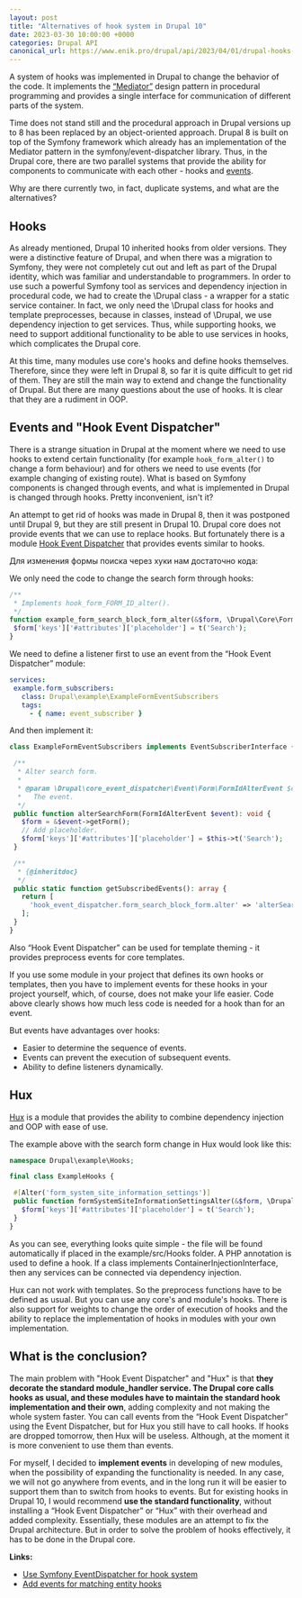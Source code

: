 ```yaml
---
layout: post
title: "Alternatives of hook system in Drupal 10"
date: 2023-03-30 10:00:00 +0000
categories: Drupal API
canonical_url: https://www.enik.pro/drupal/api/2023/04/01/drupal-hooks-alternatives.html
---
```

A system of hooks was implemented in Drupal to change the behavior of the code. It implements the [“Mediator”](/drupal/architecture/2021/01/10/patterns.html) design pattern in procedural programming and provides a single interface for communication of different parts of the system.

Time does not stand still and the procedural approach in Drupal versions up to 8 has been replaced by an object-oriented approach. Drupal 8 is built on top of the Symfony framework which already has an implementation of the Mediator pattern in the symfony/event-dispatcher library. Thus, in the Drupal core, there are two parallel systems that provide the ability for components to communicate with each other - hooks and [events](/en/drupal/api/2019/11/04/event-subscriber.html).

Why are there currently two, in fact, duplicate systems, and what are the alternatives?

## Hooks

As already mentioned, Drupal 10 inherited hooks from older versions. They were a distinctive feature of Drupal, and when there was a migration to Symfony, they were not completely cut out and left as part of the Drupal identity, which was familiar and understandable to programmers. In order to use such a powerful Symfony tool as services and dependency injection in procedural code, we had to create the \Drupal class - a wrapper for a static service container. In fact, we only need the \Drupal class for hooks and template preprocesses, because in classes, instead of \Drupal, we use dependency injection to get services. Thus, while supporting hooks, we need to support additional functionality to be able to use services in hooks, which complicates the Drupal core.

At this time, many modules use core's hooks and define hooks themselves. Therefore, since they were left in Drupal 8, so far it is quite difficult to get rid of them. They are still the main way to extend and change the functionality of Drupal. But there are many questions about the use of hooks. It is clear that they are a rudiment in OOP.

## Events and "Hook Event Dispatcher"

There is a strange situation in Drupal at the moment where we need to use hooks to extend certain functionality (for example `hook_form_alter()` to change a form behaviour) and for others we need to use events (for example changing of existing route). What is based on Symfony components is changed through events, and what is implemented in Drupal is changed through hooks. Pretty inconvenient, isn't it?

An attempt to get rid of hooks was made in Drupal 8, then it was postponed until Drupal 9, but they are still present in Drupal 10. Drupal core does not provide events that we can use to replace hooks. But fortunately there is a module [Hook Event Dispatcher](https://www.drupal.org/project/hook_event_dispatcher) that provides events similar to hooks.

Для изменения формы поиска через хуки нам достаточно кода:

We only need the code to change the search form through hooks:

```php
/**
 * Implements hook_form_FORM_ID_alter().
 */
function example_form_search_block_form_alter(&$form, \Drupal\Core\Form\FormStateInterface $form_state, $form_id) {
 $form['keys']['#attributes']['placeholder'] = t('Search');
}

```

We need to define a listener first to use an event from the “Hook Event Dispatcher” module:

```yaml
services:
 example.form_subscribers:
   class: Drupal\example\ExampleFormEventSubscribers
   tags:
     - { name: event_subscriber }
```

And then implement it:

```php
class ExampleFormEventSubscribers implements EventSubscriberInterface {

 /**
  * Alter search form.
  *
  * @param \Drupal\core_event_dispatcher\Event\Form\FormIdAlterEvent $event
  *   The event.
  */
 public function alterSearchForm(FormIdAlterEvent $event): void {
   $form = &$event->getForm();
   // Add placeholder.
   $form['keys']['#attributes']['placeholder'] = $this->t('Search');
 }

 /**
  * {@inheritdoc}
  */
 public static function getSubscribedEvents(): array {
   return [
     'hook_event_dispatcher.form_search_block_form.alter' => 'alterSearchForm',
   ];
 }
}
```

Also “Hook Event Dispatcher” can be used for template theming - it provides preprocess events for core templates.

If you use some module in your project that defines its own hooks or templates, then you have to implement events for these hooks in your project yourself, which, of course, does not make your life easier. Code above clearly shows how much less code is needed for a hook than for an event.

But events have advantages over hooks:
* Easier to determine the sequence of events.
* Events can prevent the execution of subsequent events.
* Ability to define listeners dynamically.

## Hux

[Hux](https://www.drupal.org/project/hux) is a module that provides the ability to combine dependency injection and OOP with ease of use.

The example above with the search form change in Hux would look like this:

```php
namespace Drupal\example\Hooks;

final class ExampleHooks {

 #[Alter('form_system_site_information_settings')]
 public function formSystemSiteInformationSettingsAlter(&$form, \Drupal\Core\Form\FormStateInterface $form_state, $form_id) {
   $form['keys']['#attributes']['placeholder'] = t('Search');
 }
}
```

As you can see, everything looks quite simple - the file will be found automatically if placed in the example/src/Hooks folder. A PHP annotation is used to define a hook. If a class implements ContainerInjectionInterface, then any services can be connected via dependency injection.

Hux can not work with templates. So the preprocess functions have to be defined as usual. But you can use any core's and module's hooks. There is also support for weights to change the order of execution of hooks and the ability to replace the implementation of hooks in modules with your own implementation.

## What is the conclusion?

The main problem with "Hook Event Dispatcher" and "Hux" is that **they decorate the standard module_handler service. The Drupal core calls hooks as usual, and these modules have to maintain the standard hook implementation and their own**, adding complexity and not making the whole system faster. You can call events from the “Hook Event Dispatcher” using the Event Dispatcher, but for Hux you still have to call hooks. If hooks are dropped tomorrow, then Hux will be useless. Although, at the moment it is more convenient to use them than events.

For myself, I decided to **implement events** in developing of new modules, when the possibility of expanding the functionality is needed. In any case, we will not go anywhere from events, and in the long run it will be easier to support them than to switch from hooks to events. But for existing hooks in Drupal 10, I would recommend **use the standard functionality**, without installing a “Hook Event Dispatcher” or “Hux” with their overhead and added complexity. Essentially, these modules are an attempt to fix the Drupal architecture. But in order to solve the problem of hooks effectively, it has to be done in the Drupal core.

**Links:**

* [Use Symfony EventDispatcher for hook system](https://www.drupal.org/project/drupal/issues/1509164)
* [Add events for matching entity hooks](https://www.drupal.org/node/2551893)
